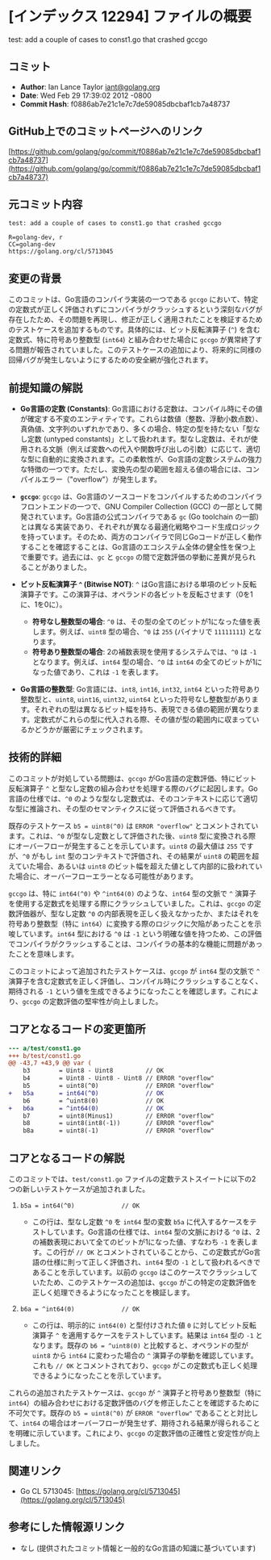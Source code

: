 # [インデックス 12294] ファイルの概要

test: add a couple of cases to const1.go that crashed gccgo

## コミット

*   **Author**: Ian Lance Taylor <iant@golang.org>
*   **Date**: Wed Feb 29 17:39:02 2012 -0800
*   **Commit Hash**: f0886ab7e21c1e7c7de59085dbcbaf1cb7a48737

## GitHub上でのコミットページへのリンク

[https://github.com/golang/go/commit/f0886ab7e21c1e7c7de59085dbcbaf1cb7a48737](https://github.com/golang/go/commit/f0886ab7e21c1e7c7de59085dbcbaf1cb7a48737)

## 元コミット内容

```
test: add a couple of cases to const1.go that crashed gccgo

R=golang-dev, r
CC=golang-dev
https://golang.org/cl/5713045
```

## 変更の背景

このコミットは、Go言語のコンパイラ実装の一つである `gccgo` において、特定の定数式が正しく評価されずにコンパイラがクラッシュするという深刻なバグが存在したため、その問題を再現し、修正が正しく適用されたことを検証するためのテストケースを追加するものです。具体的には、ビット反転演算子 (`^`) を含む定数式、特に符号あり整数型 (`int64`) と組み合わせた場合に `gccgo` が異常終了する問題が報告されていました。このテストケースの追加により、将来的に同様の回帰バグが発生しないようにするための安全網が強化されます。

## 前提知識の解説

*   **Go言語の定数 (Constants)**:
    Go言語における定数は、コンパイル時にその値が確定する不変のエンティティです。これらは数値（整数、浮動小数点数）、真偽値、文字列のいずれかであり、多くの場合、特定の型を持たない「型なし定数 (untyped constants)」として扱われます。型なし定数は、それが使用される文脈（例えば変数への代入や関数呼び出しの引数）に応じて、適切な型に自動的に変換されます。この柔軟性が、Go言語の定数システムの強力な特徴の一つです。ただし、変換先の型の範囲を超える値の場合には、コンパイルエラー（"overflow"）が発生します。

*   **`gccgo`**:
    `gccgo` は、Go言語のソースコードをコンパイルするためのコンパイラフロントエンドの一つで、GNU Compiler Collection (GCC) の一部として開発されています。Go言語の公式コンパイラである `gc` (Go toolchain の一部) とは異なる実装であり、それぞれが異なる最適化戦略やコード生成ロジックを持っています。そのため、両方のコンパイラで同じGoコードが正しく動作することを確認することは、Go言語のエコシステム全体の健全性を保つ上で重要です。過去には、`gc` と `gccgo` の間で定数評価の挙動に差異が見られることがありました。

*   **ビット反転演算子 `^` (Bitwise NOT)**:
    `^` はGo言語における単項のビット反転演算子です。この演算子は、オペランドの各ビットを反転させます（0を1に、1を0に）。
    *   **符号なし整数型の場合**: `^0` は、その型の全てのビットが1になった値を表します。例えば、`uint8` 型の場合、`^0` は `255` (バイナリで `11111111`) となります。
    *   **符号あり整数型の場合**: 2の補数表現を使用するシステムでは、`^0` は `-1` となります。例えば、`int64` 型の場合、`^0` は `int64` の全てのビットが1になった値であり、これは `-1` を表します。

*   **Go言語の整数型**:
    Go言語には、`int8`, `int16`, `int32`, `int64` といった符号あり整数型と、`uint8`, `uint16`, `uint32`, `uint64` といった符号なし整数型があります。それぞれの型は異なるビット幅を持ち、表現できる値の範囲が異なります。定数式がこれらの型に代入される際、その値が型の範囲内に収まっているかどうかが厳密にチェックされます。

## 技術的詳細

このコミットが対処している問題は、`gccgo` がGo言語の定数評価、特にビット反転演算子 `^` と型なし定数の組み合わせを処理する際のバグに起因します。Go言語の仕様では、`^0` のような型なし定数式は、そのコンテキストに応じて適切な型に推論され、その型のセマンティクスに従って評価されるべきです。

既存のテストケース `b5 = uint8(^0)` は `ERROR "overflow"` とコメントされています。これは、`^0` が型なし定数として評価された後、`uint8` 型に変換される際にオーバーフローが発生することを示しています。`uint8` の最大値は `255` ですが、`^0` がもし `int` 型のコンテキストで評価され、その結果が `uint8` の範囲を超えていた場合、あるいは `uint8` のビット幅を超えた値として内部的に扱われていた場合に、オーバーフローエラーとなる可能性があります。

`gccgo` は、特に `int64(^0)` や `^int64(0)` のような、`int64` 型の文脈で `^` 演算子を使用する定数式を処理する際にクラッシュしていました。これは、`gccgo` の定数評価器が、型なし定数 `^0` の内部表現を正しく扱えなかったか、またはそれを符号あり整数型（特に `int64`）に変換する際のロジックに欠陥があったことを示唆しています。`int64` 型における `^0` は `-1` という明確な値を持つため、この評価でコンパイラがクラッシュすることは、コンパイラの基本的な機能に問題があったことを意味します。

このコミットによって追加されたテストケースは、`gccgo` が `int64` 型の文脈で `^` 演算子を含む定数式を正しく評価し、コンパイル時にクラッシュすることなく、期待される `-1` という値を生成できるようになったことを確認します。これにより、`gccgo` の定数評価の堅牢性が向上しました。

## コアとなるコードの変更箇所

```diff
--- a/test/const1.go
+++ b/test/const1.go
@@ -43,7 +43,9 @@ var (
 	b3        = Uint8 - Uint8         // OK
 	b4        = Uint8 - Uint8 - Uint8 // ERROR "overflow"
 	b5        = uint8(^0)             // ERROR "overflow"
+	b5a       = int64(^0)             // OK
 	b6        = ^uint8(0)             // OK
+	b6a       = ^int64(0)             // OK
 	b7        = uint8(Minus1)         // ERROR "overflow"
 	b8        = uint8(int8(-1))       // ERROR "overflow"
 	b8a       = uint8(-1)             // ERROR "overflow"
```

## コアとなるコードの解説

このコミットでは、`test/const1.go` ファイルの定数テストスイートに以下の2つの新しいテストケースが追加されました。

1.  `b5a = int64(^0)             // OK`
    *   この行は、型なし定数 `^0` を `int64` 型の変数 `b5a` に代入するケースをテストしています。Go言語の仕様では、`int64` 型の文脈における `^0` は、2の補数表現において全てのビットが1になった値、すなわち `-1` を表します。この行が `// OK` とコメントされていることから、この定数式がGo言語の仕様に則って正しく評価され、`int64` 型の `-1` として扱われるべきであることを示しています。以前の `gccgo` はこのケースでクラッシュしていたため、このテストケースの追加は、`gccgo` がこの特定の定数評価を正しく処理できるようになったことを検証します。

2.  `b6a = ^int64(0)             // OK`
    *   この行は、明示的に `int64(0)` と型付けされた値 `0` に対してビット反転演算子 `^` を適用するケースをテストしています。結果は `int64` 型の `-1` となります。既存の `b6 = ^uint8(0)` と比較すると、オペランドの型が `uint8` から `int64` に変わった場合の `^` 演算子の挙動を確認しています。これも `// OK` とコメントされており、`gccgo` がこの定数式も正しく処理できるようになったことを示しています。

これらの追加されたテストケースは、`gccgo` が `^` 演算子と符号あり整数型（特に `int64`）の組み合わせにおける定数評価のバグを修正したことを確認するために不可欠です。既存の `b5 = uint8(^0)` が `ERROR "overflow"` であることと対比して、`int64` の場合はオーバーフローが発生せず、期待される結果が得られることを明確に示しています。これにより、`gccgo` の定数評価の正確性と安定性が向上しました。

## 関連リンク

*   Go CL 5713045: [https://golang.org/cl/5713045](https://golang.org/cl/5713045)

## 参考にした情報源リンク

*   なし (提供されたコミット情報と一般的なGo言語の知識に基づいています)

